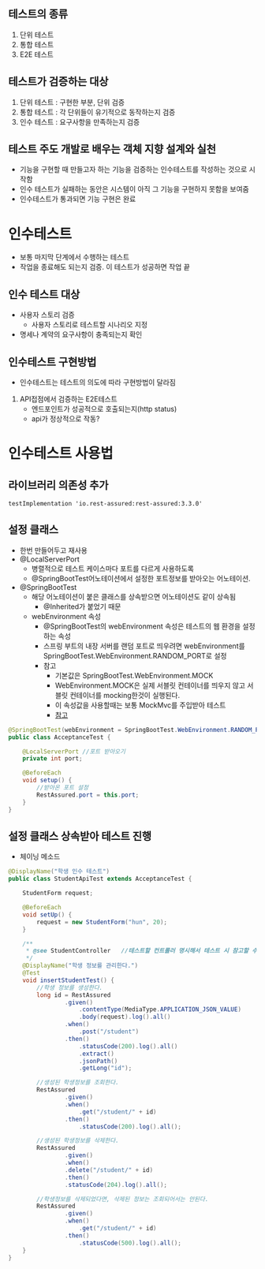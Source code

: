 ## 테스트의 종류
1. 단위 테스트
2. 통합 테스트
4. E2E 테스트
## 테스트가 검증하는 대상
1. 단위 테스트 : 구현한 부분, 단위 검증
2. 통합 테스트 : 각 단위들이 유기적으로 동작하는지 검증
3. 인수 테스트 : 요구사항을 만족하는지 검증

## 테스트 주도 개발로 배우는 객체 지향 설계와 실천
- 기능을 구현할 때 만들고자 하는 기능을 검증하는 인수테스트를 작성하는 것으로 시작함
- 인수 테스트가 실패하는 동안은 시스템이 아직 그 기능을 구현하지 못함을 보여줌
- 인수테스트가 통과되면 기능 구현은 완료

# 인수테스트
- 보통 마지막 단계에서 수행하는 테스트
- 작업을 종료해도 되는지 검증. 이 테스트가 성공하면 작업 끝

## 인수 테스트 대상
- 사용자 스토리 검증
    - 사용자 스토리로 테스트할 시나리오 지정
- 명세나 계약의 요구사항이 충족되는지 확인

## 인수테스트 구현방법
- 인수테스트는 테스트의 의도에 따라 구현방법이 달라짐
1. API접점에서 검증하는 E2E테스트
    - 엔드포인트가 성공적으로 호출되는지(http status)
    - api가 정상적으로 작동?


# 인수테스트 사용법

## 라이브러리 의존성 추가
```testImplementation 'io.rest-assured:rest-assured:3.3.0'```

## 설정 클래스 
- 한번 만들어두고 재사용
- @LocalServerPort
    -  병렬적으로 테스트 케이스마다 포트를 다르게 사용하도록
    - @SpringBootTest어노테이션에서 설정한 포트정보를 받아오는 어노테이션.
- @SpringBootTest
    - 해당 어노테이션이 붙은 클래스를 상속받으면 어노테이션도 같이 상속됨
        - @Inherited가 붙었기 때문
    - webEnvironment 속성
        - @SpringBootTest의 webEnvironment 속성은 테스트의 웹 환경을 설정하는 속성
        - 스프링 부트의 내장 서버를 랜덤 포트로 띄우려면 webEnvironment를 SpringBootTest.WebEnvironment.RANDOM_PORT로 설정
        - 참고
            - 기본값은 SpringBootTest.WebEnvironment.MOCK
            - WebEnvironment.MOCK은 실제 서블릿 컨테이너를 띄우지 않고 서블릿 컨테이너를 mocking한것이 실행된다.
            - 이 속성값을 사용할때는 보통 MockMvc를 주입받아 테스트
            - [참고](https://atoz-develop.tistory.com/entry/%EC%8A%A4%ED%94%84%EB%A7%81-%EB%B6%80%ED%8A%B8-%ED%85%8C%EC%8A%A4%ED%8A%B8-%EB%82%B4%EC%9E%A5-%EC%84%9C%EB%B2%84-%EB%9E%9C%EB%8D%A4-%ED%8F%AC%ED%8A%B8%EB%A1%9C-%EB%9D%84%EC%9A%B0%EA%B8%B0)
```java
@SpringBootTest(webEnvironment = SpringBootTest.WebEnvironment.RANDOM_PORT)//랜덤포트 생성
public class AcceptanceTest {

    @LocalServerPort //포트 받아오기
    private int port;

    @BeforeEach
    void setup() { 
        //받아온 포트 설정
        RestAssured.port = this.port;
    }
}
```
## 설정 클래스 상속받아 테스트 진행
- 체이닝 메소드

```java
@DisplayName("학생 인수 테스트")
public class StudentApiTest extends AcceptanceTest {

    StudentForm request;

    @BeforeEach
    void setUp() {
        request = new StudentForm("hun", 20);
    }

    /**
     * @see StudentController   //테스트할 컨트롤러 명시해서 테스트 시 참고할 수 있도록
     */
    @DisplayName("학생 정보를 관리한다.")
    @Test
    void insertStudentTest() {
        //학생 정보를 생성한다.
        long id = RestAssured
                .given()
                    .contentType(MediaType.APPLICATION_JSON_VALUE)
                    .body(request).log().all()
                .when()
                    .post("/student")
                .then()
                    .statusCode(200).log().all()
                    .extract()
                    .jsonPath()
                    .getLong("id");

        //생성된 학생정보를 조회한다.
        RestAssured
                .given()
                .when()
                    .get("/student/" + id)
                .then()
                    .statusCode(200).log().all();

        //생성된 학생정보를 삭제한다.
        RestAssured
                .given()
                .when()
                .delete("/student/" + id)
                .then()
                .statusCode(204).log().all();

        //학생정보를 삭제되었다면, 삭제된 정보는 조회되어서는 안된다.
        RestAssured
                .given()
                .when()
                    .get("/student/" + id)
                .then()
                    .statusCode(500).log().all();
    }
}

```